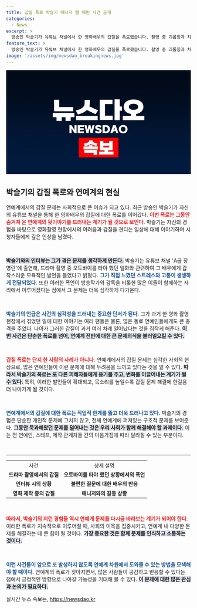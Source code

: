 ```yaml
---
title: 갑질 폭로 박슬기 매니저 뺨 때린 사건 공개
categories:
  - News
excerpt: >
  방송인 박슬기가 유튜브 채널에서 한 영화배우의 갑질을 폭로했습니다. 촬영 중 괴롭힘과 차별 대우를 당한 경험을 털어놓으며 당시의 고통을 생생히 전했습니다. 과연 그 배우는 누구일까요?
feature_text: >
  방송인 박슬기가 유튜브 채널에서 한 영화배우의 갑질을 폭로했습니다. 촬영 중 괴롭힘과 차별 대우를 당한 경험을 털어놓으며 당시의 고통을 생생히 전했습니다. 과연 그 배우는 누구일까요?
image: '/assets/img/newsdao_breakingnews.jpg'
---
```


<p><img src="/assets/img/newsdao_breakingnews.jpg" alt="bookingtag 속보" /></p>

<h2 data-ke-size="size26">박슬기의 갑질 폭로와 연예계의 현실</h2>

<p data-ke-size="size16">연예계에서의 갑질 문제는 사회적으로 큰 이슈가 되고 있다. 최근 방송인 박슬기가 자신의 유튜브 채널을 통해 한 영화배우의 갑질에 대한 폭로를 이어갔다. <b><span style="color: #ee2323;">이번 폭로는 그동안 숨겨져 온 연예계의 뒷이야기를 드러내는 계기가 될 것으로 보인다.</span></b> 박슬기는 자신의 경험을 바탕으로 영화촬영 현장에서의 어려움과 갑질을 견디는 일상에 대해 이야기하며 시청자들에게 깊은 인상을 남겼다.</p>

<p data-ke-size="size16">&nbsp;</p>

<p><b><span style="background-color: #21538527;">박슬기와의 인터뷰는 그가 겪은 문제를 생각하게 만든다.</span></b> 박슬기는 유튜브 채널 'A급 장영란'에 출연해, 드라마 촬영 중 오토바이를 타야 했던 일화와 관련하여 그 배우에게 갑작스러운 모욕적인 발언을 들었다고 밝혔다. <b><span style="color: #1a5490;">그가 직접 느꼈던 스트레스와 고통이 생생하게 전달되었다.</span></b> 또한 이러한 폭언이 방송작가와 감독을 비롯한 많은 이들이 함께하는 자리에서 이루어졌다는 점에서 그 문제는 더욱 심각하게 다가온다.</b></p>

<p data-ke-size="size16">&nbsp;</p>

<p><b><span style="color: #1a5490;">박슬기의 언급은 사건의 심각성을 드러내는 중요한 단서가 된다.</span></b> 그가 과거 한 영화 촬영 현장에서 겪었던 일에 대한 이야기는 여러 팬들은 물론, 많은 동료 연예인들에게도 큰 충격을 주었다. 나아가 그러한 갑질이 과거 여러 차례 일어났다는 것을 짐작케 해준다. <b><span style="background-color: #21538527;">이번 사건은 단순한 폭로를 넘어, 연예계 전반에 대한 큰 문제의식을 불러일으킬 수 있다.</span></b></p>

<p data-ke-size="size16">&nbsp;</p>

<p><b><span style="color: #ee2323;">갑질 폭로는 단지 한 사람의 사례가 아니다.</span></b> 연예계에서의 갑질 문제는 심각한 사회적 현상으로, 많은 연예인들이 이런 문제에 대해 두려움을 느끼고 있다는 것을 알 수 있다. <b><span style="background-color: #21538527;">따라서 박슬기의 폭로는 또 다른 피해자들에게 용기를 주고, 변화를 이끌어내는 계기가 될 수 있다.</span></b> 특히, 이러한 발언들이 확대되고, 목소리를 높일수록 갑질 문제 해결에 한걸음 더 나아가게 될 것이다.</p>

<p data-ke-size="size16">&nbsp;</p>

<p><b><span style="color: #1a5490;">연예계에서의 갑질에 대한 폭로는 직업적 한계를 뚫고 더욱 드러나고 있다.</span></b> 박슬기의 경험은 단순한 개인적 문제에 그치지 않고, 전체 연예계에 퍼져있는 구조적 문제를 보여준다. <b><span style="background-color: #21538527;">그동안 묵과해왔던 문제를 덜어내는 것은 우리 사회가 함께 해결해야 할 과제이다.</span></b> 이는 전 연예인, 스태프, 제작 관계자들 간의 마음가짐에 따라 달라질 수 있는 부분이다.</p>

<p data-ke-size="size16">&nbsp;</p>

<hr />

<table style="width: 100%;">
    <tr>
        <td style="text-align: center; height: 17px;">사건</td>
        <td style="text-align: center; height: 17px;">상세 설명</td>
    </tr>
    <tr>
        <td style="text-align: center; height: 17px;"><b>드라마 촬영에서의 갑질</b></td>
        <td style="text-align: center; height: 17px;"><b>오토바이를 타야 했던 상황에서의 폭언</b></td>
    </tr>
    <tr>
        <td style="text-align: center; height: 17px;"><b>인터뷰 시의 상황</b></td>
        <td style="text-align: center; height: 17px;"><b>불편한 질문에 대한 배우의 반응</b></td>
    </tr>
    <tr>
        <td style="text-align: center; height: 17px;"><b>영화 제작 중의 갑질</b></td>
        <td style="text-align: center; height: 17px;"><b>매니저와의 갈등 상황</b></td>
    </tr>
</table>

<p data-ke-size="size16">&nbsp;</p>

<p><b><span style="color: #ee2323;">따라서, 박슬기의 저런 경험들 역시 연예계 문제를 다시금 바라보는 계기가 되어야 한다.</span></b> 이러한 폭로가 지속적으로 이루어질 때, 사회의 이목을 집중시키고, 연예계 내 다양한 문제를 해결하는 데 큰 힘이 될 것이다. <b><span style="background-color: #21538527;">가장 중요한 것은 함께 문제를 인식하고 소통하는 것이다.</span></b></p>

<p data-ke-size="size16">&nbsp;</p>

<p><b><span style="color: #1a5490;">이런 사건들이 앞으로 또 발생하지 않도록 연예계 차원에서 도와줄 수 있는 방법을 모색해야 할 때이다.</span></b> 연예계의 폭로가 잦아지면서, 많은 사람들이 공감하고 반응할 수 있다는 점에서 긍정적인 방향으로 나아갈 가능성을 기대해 볼 수 있다. <b><span style="background-color: #21538527;">이 문제에 대한 많은 관심과 논의가 필요하다.</span></b></p>
실시간 뉴스 속보는, <a href="https://newsdao.kr" rel="dofollow">https://newsdao.kr</a>


